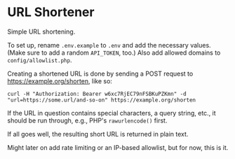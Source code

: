 # URL Shortener
Simple URL shortening.

To set up, rename `.env.example` to `.env` and add the necessary values. (Make sure to add a random `API_TOKEN`, too.) Also add allowed domains to `config/allowlist.php`.

Creating a shortened URL is done by sending a POST request to https://example.org/shorten, like so:
```
curl -H "Authorization: Bearer w6xc7RjEC79nFSBKuPZKmn" -d "url=https://some.url/and-so-on" https://example.org/shorten
```
If the URL in question contains special characters, a query string, etc., it should be run through, e.g., PHP's `rawurlencode()` first.

If all goes well, the resulting short URL is returned in plain text.

Might later on add rate limiting or an IP-based allowlist, but for now, this is it.
